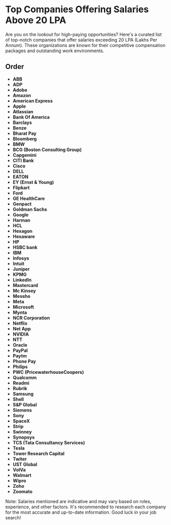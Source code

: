 # Top Companies Offering Salaries Above 20 LPA

Are you on the lookout for high-paying opportunities? Here's a curated list of top-notch companies that offer salaries exceeding 20 LPA (Lakhs Per Annum). These organizations are known for their competitive compensation packages and outstanding work environments.

##  Order

- **ABB**
- **ADP**
- **Adobe**
- **Amazon**
- **American Express**
- **Apple**
- **Atlassian**
- **Bank Of America**
- **Barclays**
- **Benze**
- **Bharat Pay**
- **Bloomberg**
- **BMW**
- **BCG (Boston Consulting Group)**
- **Capgemini**
- **CITI Bank**
- **Cisco**
- **DELL**
- **EATON**
- **EY (Ernst & Young)**
- **Flipkart**
- **Ford**
- **GE HealthCare**
- **Genpact**
- **Goldman Sachs**
- **Google**
- **Harman**
- **HCL**
- **Hexagon**
- **Hexaware**
- **HP**
- **HSBC bank**
- **IBM**
- **Infosys**
- **Intuit**
- **Juniper**
- **KPMG**
- **LinkedIn**
- **Mastercard**
- **Mc Kinsey**
- **Messho**
- **Meta**
- **Microsoft**
- **Mynta**
- **NCR Corporation**
- **Netflix**
- **Net App**
- **NVIDIA**
- **NTT**
- **Oracle**
- **PayPal**
- **Paytm**
- **Phone Pay**
- **Philips**
- **PWC (PricewaterhouseCoopers)**
- **Qualcomm**
- **Readmi**
- **Rubrik**
- **Samsung**
- **Shell**
- **S&P Global**
- **Siemens**
- **Sony**
- **SpaceX**
- **Strip**
- **Swinney**
- **Synopsys**
- **TCS (Tata Consultancy Services)**
- **Tesla**
- **Tower Research Capital**
- **Twiter**
- **UST Global**
- **VolVa**
- **Walmart**
- **Wipro**
- **Zoho**
- **Zoomato**

Note: Salaries mentioned are indicative and may vary based on roles, experience, and other factors. It's recommended to research each company for the most accurate and up-to-date information. Good luck in your job search!
